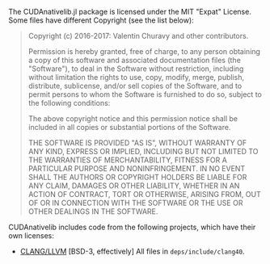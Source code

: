 The CUDAnativelib.jl package is licensed under the MIT "Expat" License.
Some files have different Copyright (see the list below):

> Copyright (c) 2016-2017: Valentin Churavy and other contributors.
> 
> Permission is hereby granted, free of charge, to any person obtaining a copy
> of this software and associated documentation files (the "Software"), to deal
> in the Software without restriction, including without limitation the rights
> to use, copy, modify, merge, publish, distribute, sublicense, and/or sell
> copies of the Software, and to permit persons to whom the Software is
> furnished to do so, subject to the following conditions:
> 
> The above copyright notice and this permission notice shall be included in all
> copies or substantial portions of the Software.
> 
> THE SOFTWARE IS PROVIDED "AS IS", WITHOUT WARRANTY OF ANY KIND, EXPRESS OR
> IMPLIED, INCLUDING BUT NOT LIMITED TO THE WARRANTIES OF MERCHANTABILITY,
> FITNESS FOR A PARTICULAR PURPOSE AND NONINFRINGEMENT. IN NO EVENT SHALL THE
> AUTHORS OR COPYRIGHT HOLDERS BE LIABLE FOR ANY CLAIM, DAMAGES OR OTHER
> LIABILITY, WHETHER IN AN ACTION OF CONTRACT, TORT OR OTHERWISE, ARISING FROM,
> OUT OF OR IN CONNECTION WITH THE SOFTWARE OR THE USE OR OTHER DEALINGS IN THE
> SOFTWARE.
> 

CUDAnativelib includes code from the following projects, which have their own licenses:

- [CLANG/LLVM](http://releases.llvm.org/3.9.1/LICENSE.TXT) [BSD-3, effectively]   All files in `deps/include/clang40`.
